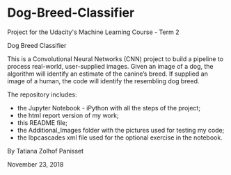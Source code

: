 # Dog-Breed-Classifier
Project for the Udacity's Machine Learning Course - Term 2

Dog Breed Classifier

This is a Convolutional Neural Networks (CNN) project to build a pipeline to process real-world, user-supplied images. Given an image of a dog, the algorithm will identify an estimate of the canine’s breed. If supplied an image of a human, the code will identify the resembling dog breed.

The repository includes:
* the Jupyter Notebook - iPython with all the steps of the project;
* the html report version of my work;
* this README file;
* the Additional_Images folder with the pictures used for testing my code;
* the lbpcascades xml file used for the optional exercise in the notebook.

By Tatiana Zolhof Panisset

November 23, 2018
